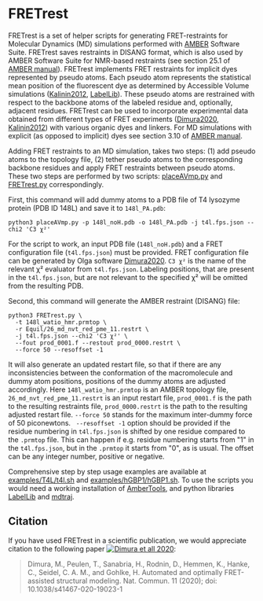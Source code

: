 # FRETrest
FRETrest is a set of helper scripts for generating FRET-restraints for Molecular Dynamics (MD) simulations performed with [AMBER] Software Suite. FRETrest saves restraints in DISANG format, which is also used by AMBER Software Suite for NMR-based restraints (see section 25.1 of [AMBER manual]).
FRETrest implements FRET restraints for implicit dyes represented by pseudo atoms. Each pseudo atom represents the statistical mean position of the fluorescent dye as determined by Accessible Volume simulations ([Kalinin2012], [LabelLib]). These pseudo atoms are restrained with respect to the backbone atoms of the labeled residue and, optionally, adjacent residues. FRETrest can be used to incorporate experimental data obtained from different types of FRET experiments ([Dimura2020], [Kalinin2012]) with various organic dyes and linkers. For MD simulations with explicit (as opposed to implicit) dyes see section 3.10 of [AMBER manual].

Adding FRET restraints to an MD simulation, takes two steps: (1) add pseudo atoms to the topology file, (2) tether pseudo atoms to the corresponding backbone residues and apply FRET restraints between pseudo atoms. These two steps are performed by two scripts: [placeAVmp.py](placeAVmp.py) and [FRETrest.py](FRETrest.py) correspondingly.

First, this command will add dummy atoms to a PDB file of T4 lysozyme protein (PDB ID 148L) and save it to `148l_PA.pdb`:
```
python3 placeAVmp.py -p 148l_noH.pdb -o 148l_PA.pdb -j t4l.fps.json --chi2 'C3 χ²'
```
For the script to work, an input PDB file (`148l_noH.pdb`) and a FRET configuration file (`t4l.fps.json`) must be provided. FRET configuration file can be generated by Olga software [Dimura2020]. `C3 χ²` is the name of the relevant χ² evaluator from `t4l.fps.json`. Labeling positions, that are present in the `t4l.fps.json`, but are not relevant to the specified χ² will be omitted from the resulting PDB.

Second, this command will generate the AMBER restraint (DISANG) file:
```
python3 FRETrest.py \
  -t 148l_watio_hmr.prmtop \
  -r Equil/26_md_nvt_red_pme_11.restrt \
  -j t4l.fps.json --chi2 'C3 χ²' \
  --fout prod_0001.f --restout prod_0000.restrt \
  --force 50 --resoffset -1
```
It will also generate an updated restart file, so that if there are any inconsistencies between the conformation of the macromolecule and dummy atom positions, positions of the dummy atoms are adjusted accordingly.
Here `148l_watio_hmr.prmtop` is an AMBER topology file, `26_md_nvt_red_pme_11.restrt` is an input restart file, `prod_0001.f` is the path to the resulting restraints file, `prod_0000.restrt` is the path to the resulting adjusted restart file. `--force 50` stands for the maximum inter-dummy force of 50 piconewtons. ` --resoffset -1` option should be provided if the residue numbering in `t4l.fps.json` is shifted by one residue compared to the `.prmtop` file. This can happen if e.g. residue numbering starts from "1" in the `t4l.fps.json`, but in the `.prmtop` it starts from "0", as is usual. The offset can be any integer number, positive or negative.

Comprehensive step by step usage examples are available at [examples/T4L/t4l.sh](examples/T4L/t4l.sh) and [examples/hGBP1/hGBP1.sh](examples/hGBP1/hGBP1.sh). To use the scripts you would need a working installation of [AmberTools], and python libraries [LabelLib] and [mdtraj].
## Citation
If you have used FRETrest in a scientific publication, we would appreciate citation to the following paper [![Dimura et all 2020](https://img.shields.io/badge/DOI-10.1038%2Fs41467--020--19023--1-blue)][Dimura2020]:

> Dimura, M., Peulen, T., Sanabria, H., Rodnin, D., Hemmen, K., Hanke, C., Seidel, C. A. M., and Gohlke, H. Automated and optimally FRET-assisted structural modeling. Nat. Commun. 11 (2020); doi: 10.1038/s41467-020-19023-1

[AMBER manual]: http://ambermd.org/doc12/Amber18.pdf
[AmberTools]: http://ambermd.org/GetAmber.php#ambertools
[LabelLib]: https://github.com/Fluorescence-Tools/labellib
[mdtraj]: http://mdtraj.org
[Dimura2020]: https://doi.org/10.1038/s41467-020-19023-1
[Kalinin2012]: https://www.nature.com/articles/nmeth.2222
[Dimura2016]: https://doi.org/10.1016/j.sbi.2016.11.012
[AMBER]: http://ambermd.org/
